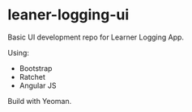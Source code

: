 leaner-logging-ui
=================

Basic UI development repo for Learner Logging App.

Using:
* Bootstrap
* Ratchet 
* Angular JS 

Build with Yeoman.

